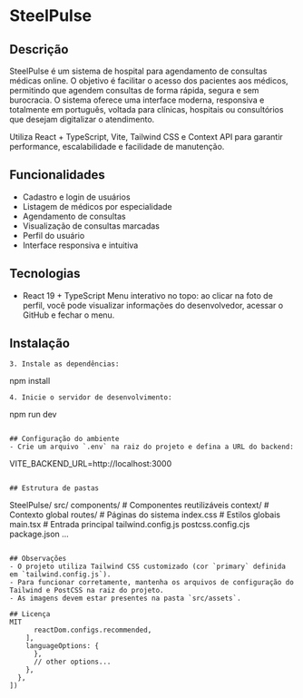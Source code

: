 # SteelPulse


## Descrição
SteelPulse é um sistema de hospital para agendamento de consultas médicas online. O objetivo é facilitar o acesso dos pacientes aos médicos, permitindo que agendem consultas de forma rápida, segura e sem burocracia. O sistema oferece uma interface moderna, responsiva e totalmente em português, voltada para clínicas, hospitais ou consultórios que desejam digitalizar o atendimento.

Utiliza React + TypeScript, Vite, Tailwind CSS e Context API para garantir performance, escalabilidade e facilidade de manutenção.

## Funcionalidades
- Cadastro e login de usuários
- Listagem de médicos por especialidade
- Agendamento de consultas
- Visualização de consultas marcadas
- Perfil do usuário
- Interface responsiva e intuitiva

## Tecnologias
- React 19 + TypeScript
 Menu interativo no topo: ao clicar na foto de perfil, você pode visualizar informações do desenvolvedor, acessar o GitHub e fechar o menu.

## Instalação
   ```
3. Instale as dependências:
   ```
   npm install
   ```
4. Inicie o servidor de desenvolvimento:
   ```
   npm run dev
   ```

## Configuração do ambiente
- Crie um arquivo `.env` na raiz do projeto e defina a URL do backend:
  ```
  VITE_BACKEND_URL=http://localhost:3000
  ```

## Estrutura de pastas
```
SteelPulse/
  src/
    components/    # Componentes reutilizáveis
    context/       # Contexto global
    routes/        # Páginas do sistema
    index.css      # Estilos globais
    main.tsx       # Entrada principal
  tailwind.config.js
  postcss.config.cjs
  package.json
  ...
```

## Observações
- O projeto utiliza Tailwind CSS customizado (cor `primary` definida em `tailwind.config.js`).
- Para funcionar corretamente, mantenha os arquivos de configuração do Tailwind e PostCSS na raiz do projeto.
- As imagens devem estar presentes na pasta `src/assets`.

## Licença
MIT
      reactDom.configs.recommended,
    ],
    languageOptions: {
      },
      // other options...
    },
  },
])
```
